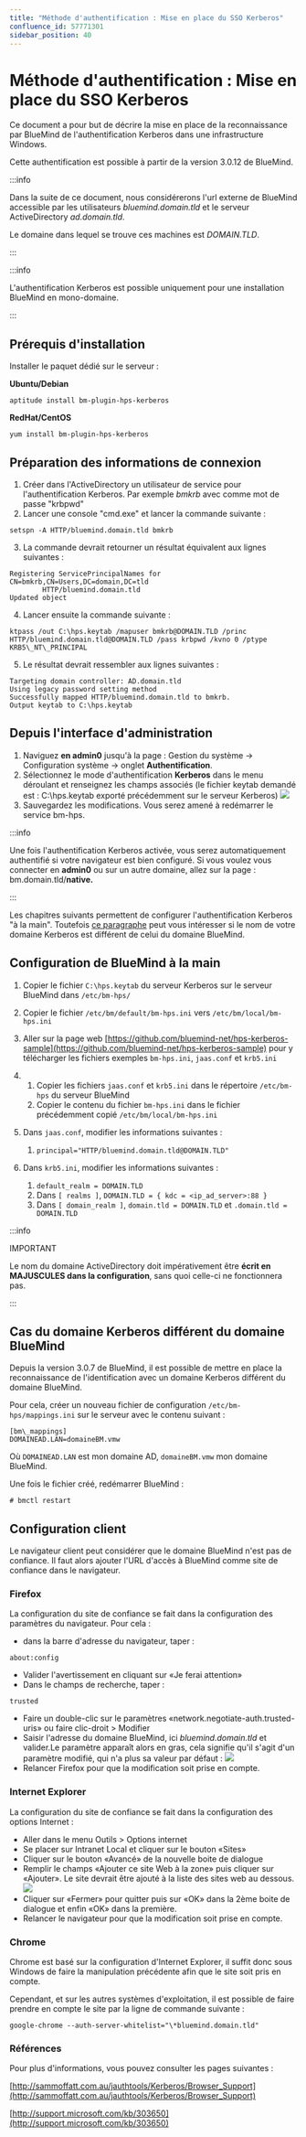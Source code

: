 ```yaml
---
title: "Méthode d'authentification : Mise en place du SSO Kerberos"
confluence_id: 57771301
sidebar_position: 40
---
```

# Méthode d'authentification : Mise en place du SSO Kerberos

Ce document a pour but de décrire la mise en place de la reconnaissance par BlueMind de l'authentification Kerberos dans une infrastructure Windows.

Cette authentification est possible à partir de la version 3.0.12 de BlueMind.


:::info

Dans la suite de ce document, nous considérerons l'url externe de BlueMind accessible par les utilisateurs *bluemind.domain.tld* et le serveur ActiveDirectory *ad.domain.tld*.

Le domaine dans lequel se trouve ces machines est *DOMAIN.TLD*.

:::

:::info

L'authentification Kerberos est possible uniquement pour une installation BlueMind en mono-domaine.

:::


## Prérequis d'installation

Installer le paquet dédié sur le serveur :

**Ubuntu/Debian**

```
aptitude install bm-plugin-hps-kerberos
```

**RedHat/CentOS**
```
yum install bm-plugin-hps-kerberos
```

## Préparation des informations de connexion

1. Créer dans l'ActiveDirectory un utilisateur de service pour l'authentification Kerberos. Par exemple *bmkrb* avec comme mot de passe "krbpwd"
2. Lancer une console "cmd.exe" et lancer la commande suivante :
```
setspn -A HTTP/bluemind.domain.tld bmkrb
```
3. La commande devrait retourner un résultat équivalent aux lignes suivantes : 

```
Registering ServicePrincipalNames for CN=bmkrb,CN=Users,DC=domain,DC=tld
		HTTP/bluemind.domain.tld
Updated object
```
4. Lancer ensuite la commande suivante :
```
ktpass /out C:\hps.keytab /mapuser bmkrb@DOMAIN.TLD /princ HTTP/bluemind.domain.tld@DOMAIN.TLD /pass krbpwd /kvno 0 /ptype KRB5\_NT\_PRINCIPAL
```
5. Le résultat devrait ressembler aux lignes suivantes :
```
Targeting domain controller: AD.domain.tld
Using legacy password setting method
Successfully mapped HTTP/bluemind.domain.tld to bmkrb.
Output keytab to C:\hps.keytab
```

## Depuis l'interface d'administration

1. Naviguez **en admin0** jusqu'à la page : Gestion du système -> Configuration système -> onglet **Authentification**.
2. Sélectionnez le mode d'authentification **Kerberos** dans le menu déroulant et renseignez les champs associés (le fichier keytab demandé est : C:\hps.keytab exporté précédemment sur le serveur Kerberos)
   ![](../../attachments/57771301/57771306.png)
3. Sauvegardez les modifications. Vous serez amené à redémarrer le service bm-hps.


:::info

Une fois l'authentification Kerberos activée, vous serez automatiquement authentifié si votre navigateur est bien configuré. Si vous voulez vous connecter en **admin0** ou sur un autre domaine, allez sur la page : bm.domain.tld/**native.**

:::

Les chapitres suivants permettent de configurer l'authentification Kerberos "à la main". Toutefois [ce paragraphe](#configuration-client) peut vous intéresser si le nom de votre domaine Kerberos est différent de celui du domaine BlueMind.

## Configuration de BlueMind à la main

1. Copier le fichier `C:\hps.keytab` du serveur Kerberos sur le serveur BlueMind dans `/etc/bm-hps/`
2. Copier le fichier `/etc/bm/default/bm-hps.ini` vers `/etc/bm/local/bm-hps.ini`
3. Aller sur la page web [https://github.com/bluemind-net/hps-kerberos-sample](https://github.com/bluemind-net/hps-kerberos-sample) pour y télécharger les fichiers exemples `bm-hps.ini`, `jaas.conf` et `krb5.ini`
4. 
    1. Copier les fichiers `jaas.conf` et `krb5.ini` dans le répertoire `/etc/bm-hps` du serveur BlueMind
    2. Copier le contenu du fichier `bm-hps.ini` dans le fichier précédemment copié `/etc/bm/local/bm-hps.ini`

5. Dans `jaas.conf`, modifier les informations suivantes :
    1. `principal="HTTP/bluemind.domain.tld@DOMAIN.TLD"`
6. Dans `krb5.ini`, modifier les informations suivantes :
    1. `default_realm = DOMAIN.TLD`
    2. Dans `[ realms ]`, `DOMAIN.TLD = { kdc = <ip_ad_server>:88 }`
    3. Dans `[ domain_realm ]`, `domain.tld = DOMAIN.TLD` et `.domain.tld = DOMAIN.TLD`


:::info

IMPORTANT

Le nom du domaine ActiveDirectory doit impérativement être **écrit en MAJUSCULES dans la configuration**, sans quoi celle-ci ne fonctionnera pas.

:::

## Cas du domaine Kerberos différent du domaine BlueMind

Depuis la version 3.0.7 de BlueMind, il est possible de mettre en place la reconnaissance de l'identification avec un domaine Kerberos différent du domaine BlueMind.

Pour cela, créer un nouveau fichier de configuration `/etc/bm-hps/mappings.ini` sur le serveur avec le contenu suivant :


```
[bm\_mappings]
DOMAINEAD.LAN=domaineBM.vmw
```

Où `DOMAINEAD.LAN` est mon domaine AD, `domaineBM.vmw` mon domaine BlueMind.

Une fois le fichier créé, redémarrer BlueMind :

```
# bmctl restart
```

## Configuration client

Le navigateur client peut considérer que le domaine BlueMind n'est pas de confiance. Il faut alors ajouter l'URL d'accès à BlueMind comme site de confiance dans le navigateur.

### Firefox

La configuration du site de confiance se fait dans la configuration des paramètres du navigateur. Pour cela :

- dans la barre d'adresse du navigateur, taper :

```
about:config
```

- Valider l'avertissement en cliquant sur «Je ferai attention»
- Dans le champs de recherche, taper :

```
trusted
```

- Faire un double-clic sur le paramètres «network.negotiate-auth.trusted-uris» ou faire clic-droit > Modifier
- Saisir l'adresse du domaine BlueMind, ici *bluemind.domain.tld* et valider.Le paramètre apparaît alors en gras, cela signifie qu'il s'agit d'un paramètre modifié, qui n'a plus sa valeur par défaut :
  ![](../../attachments/57771301/57771304.png)
- Relancer Firefox pour que la modification soit prise en compte.

### Internet Explorer

La configuration du site de confiance se fait dans la configuration des options Internet :

- Aller dans le menu Outils > Options internet
- Se placer sur Intranet Local et cliquer sur le bouton «Sites»
- Cliquer sur le bouton «Avancé» de la nouvelle boite de dialogue
- Remplir le champs «Ajouter ce site Web à la zone» puis cliquer sur «Ajouter». Le site devrait être ajouté à la liste des sites web au dessous.![](../../attachments/57771301/57771303.png)
- Cliquer sur «Fermer» pour quitter puis sur «OK» dans la 2ème boite de dialogue et enfin «OK» dans la première.
- Relancer le navigateur pour que la modification soit prise en compte.


### Chrome

Chrome est basé sur la configuration d'Internet Explorer, il suffit donc sous Windows de faire la manipulation précédente afin que le site soit pris en compte.

Cependant, et sur les autres systèmes d'exploitation, il est possible de faire prendre en compte le site par la ligne de commande suivante :

```
google-chrome --auth-server-whitelist="\*bluemind.domain.tld"

```

### Références

Pour plus d'informations, vous pouvez consulter les pages suivantes :

[http://sammoffatt.com.au/jauthtools/Kerberos/Browser_Support](http://sammoffatt.com.au/jauthtools/Kerberos/Browser_Support)

[http://support.microsoft.com/kb/303650](http://support.microsoft.com/kb/303650)


